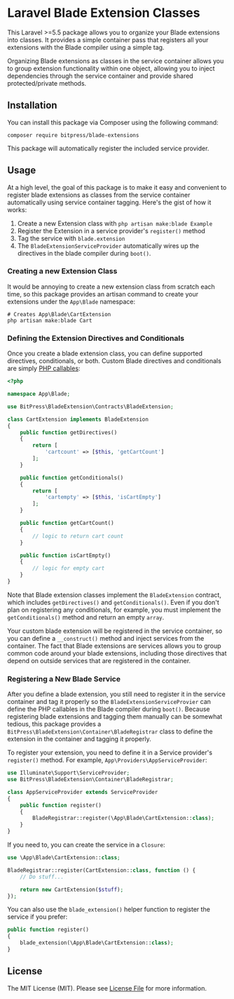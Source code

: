 # Laravel Blade Extension Classes

This Laravel >=5.5 package allows you to organize your Blade extensions into classes. It provides a simple container pass that registers all your extensions with the Blade compiler using a simple tag.

Organizing Blade extensions as classes in the service container allows you to group extension functionality within one object, allowing you to inject dependencies through the service container and provide shared protected/private methods.

## Installation

You can install this package via Composer using the following command:

```
composer require bitpress/blade-extensions
```

This package will automatically register the included service provider.

## Usage

At a high level, the goal of this package is to make it easy and convenient to register blade extensions as classes from the service container automatically using service container tagging. Here's the gist of how it works:

1. Create a new Extension class with `php artisan make:blade Example`
2. Register the Extension in a service provider's `register()` method
3. Tag the service with `blade.extension`
4. The `BladeExtensionServiceProvider` automatically wires up the directives in the blade compiler during `boot()`.

### Creating a new Extension Class

It would be annoying to create a new extension class from scratch each time, so this package provides an artisan command to create your extensions under the `App\Blade` namespace:

```
# Creates App\Blade\CartExtension
php artisan make:blade Cart
```

### Defining the Extension Directives and Conditionals

Once you create a blade extension class, you can define supported directives, conditionals, or both. Custom Blade directives and conditionals are simply [PHP callables](http://php.net/manual/en/language.types.callable.php):

```php
<?php

namespace App\Blade;

use BitPress\BladeExtension\Contracts\BladeExtension;

class CartExtension implements BladeExtension
{
    public function getDirectives()
    {
        return [
            'cartcount' => [$this, 'getCartCount']
        ];
    }

    public function getConditionals()
    {
        return [
            'cartempty' => [$this, 'isCartEmpty']
        ];
    }

    public function getCartCount()
    {
        // logic to return cart count
    }

    public function isCartEmpty()
    {
        // logic for empty cart
    }
}
```

Note that Blade extension classes implement the `BladeExtension` contract, which includes `getDirectives()` and `getConditionals()`. Even if you don't plan on registering any conditionals, for example, you must implement the `getConditionals()` method and return an empty `array`.

Your custom blade extension will be registered in the service container, so you can define a `__construct()` method and inject services from the container. The fact that Blade extensions are services allows you to group common code around your blade extensions, including those directives that depend on outside services that are registered in the container.


### Registering a New Blade Service

After you define a blade extension, you still need to register it in the service container and tag it properly so the `BladeExtensionServiceProvier` can define the PHP callables in the Blade compiler during `boot()`. Because registering blade extensions and tagging them manually can be somewhat tedious, this package provides a `BitPress\BladeExtension\Container\BladeRegistrar` class to define the extension in the container and tagging it properly.

To register your extension, you need to define it in a Service provider's `register()` method. For example, `App\Providers\AppServiceProvider`:

```php
use Illuminate\Support\ServiceProvider;
use BitPress\BladeExtension\Container\BladeRegistrar;

class AppServiceProvider extends ServiceProvider
{
    public function register()
    {
        BladeRegistrar::register(\App\Blade\CartExtension::class);
    }
}
```

If you need to, you can create the service in a `Closure`:

```php
use \App\Blade\CartExtension::class;

BladeRegistrar::register(CartExtension::class, function () {
    // Do stuff...

    return new CartExtension($stuff);
});
```

You can also use the `blade_extension()` helper function to register the service if you prefer:

```php
public function register()
{
    blade_extension(\App\Blade\CartExtension::class);
}
```

## License

The MIT License (MIT). Please see [License File](LICENSE.md) for more information.
